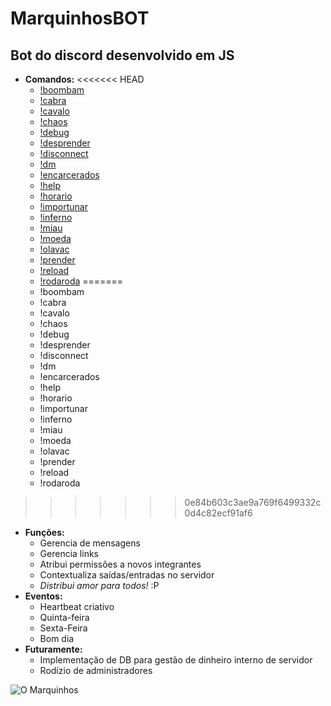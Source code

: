 # MarquinhosBOT
## Bot do discord desenvolvido em JS

- **Comandos:**
<<<<<<< HEAD
	- [!boombam](https://github.com/tiago-ds/MarquinhosBOT/blob/master/commands/boombam.js)
	- [!cabra](https://github.com/tiago-ds/MarquinhosBOT/blob/master/commands/cabra.js)
	- [!cavalo](https://github.com/tiago-ds/MarquinhosBOT/blob/master/commands/cavalo.js)
	- [!chaos](https://github.com/tiago-ds/MarquinhosBOT/blob/master/commands/chaos.js)
	- [!debug](https://github.com/tiago-ds/MarquinhosBOT/blob/master/commands/debug.js)
	- [!desprender](https://github.com/tiago-ds/MarquinhosBOT/blob/master/commands/desprender.js)
	- [!disconnect](https://github.com/tiago-ds/MarquinhosBOT/blob/master/commands/disconnect.js)
	- [!dm](https://github.com/tiago-ds/MarquinhosBOT/blob/master/commands/dm.js)
	- [!encarcerados](https://github.com/tiago-ds/MarquinhosBOT/blob/master/commands/encarcerados.js)
	- [!help](https://github.com/tiago-ds/MarquinhosBOT/blob/master/commands/help.js)
	- [!horario](https://github.com/tiago-ds/MarquinhosBOT/blob/master/commands/horario.js)
	- [!importunar](https://github.com/tiago-ds/MarquinhosBOT/blob/master/commands/importunar.js)
	- [!inferno](https://github.com/tiago-ds/MarquinhosBOT/blob/master/commands/inferno.js)
	- [!miau](https://github.com/tiago-ds/MarquinhosBOT/blob/master/commands/miau.js)
	- [!moeda](https://github.com/tiago-ds/MarquinhosBOT/blob/master/commands/moeda.js)
	- [!olavac](https://github.com/tiago-ds/MarquinhosBOT/blob/master/commands/olavac.js)
	- [!prender](https://github.com/tiago-ds/MarquinhosBOT/blob/master/commands/prender.js)
	- [!reload](https://github.com/tiago-ds/MarquinhosBOT/blob/master/commands/reload.js)
	- [!rodaroda](https://github.com/tiago-ds/MarquinhosBOT/blob/master/commands/rodaroda.js)
=======
	- !boombam
	- !cabra
	- !cavalo
	- !chaos
	- !debug
	- !desprender
	- !disconnect
	- !dm
	- !encarcerados
	- !help
	- !horario
	- !importunar
	- !inferno
	- !miau
	- !moeda
	- !olavac
	- !prender
	- !reload
	- !rodaroda
>>>>>>> 0e84b603c3ae9a769f6499332c0d4c82ecf91af6
- **Funções:**
	- Gerencia de mensagens
	- Gerencia links
	- Atribui permissões a novos integrantes
	- Contextualiza saídas/entradas no servidor
	- *Distribui amor para todos!* :P
- **Eventos:**
	- Heartbeat criativo
	- Quinta-feira
	- Sexta-Feira
	- Bom dia
- **Futuramente:**
    - Implementação de DB para gestão de dinheiro interno de servidor
	- Rodízio de administradores
	
![O Marquinhos](https://i.imgur.com/KtfKQ5h.jpg)
